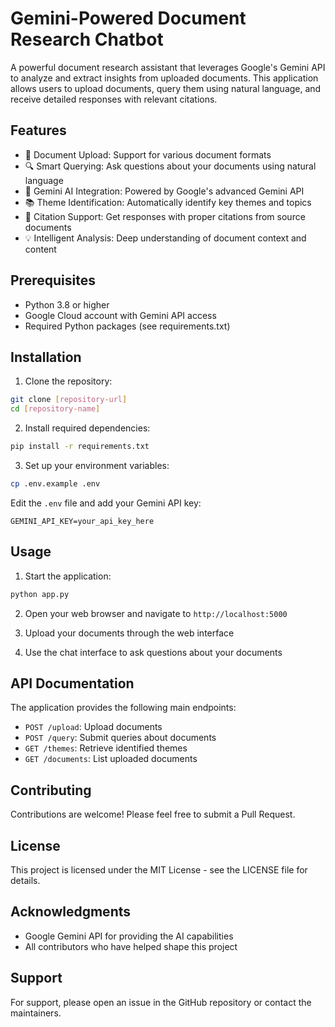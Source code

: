 # Gemini-Powered Document Research Chatbot

A powerful document research assistant that leverages Google's Gemini API to analyze and extract insights from uploaded documents. This application allows users to upload documents, query them using natural language, and receive detailed responses with relevant citations.

## Features

- 📄 Document Upload: Support for various document formats
- 🔍 Smart Querying: Ask questions about your documents using natural language
- 🤖 Gemini AI Integration: Powered by Google's advanced Gemini API
- 📚 Theme Identification: Automatically identify key themes and topics
- 📝 Citation Support: Get responses with proper citations from source documents
- 💡 Intelligent Analysis: Deep understanding of document context and content

## Prerequisites

- Python 3.8 or higher
- Google Cloud account with Gemini API access
- Required Python packages (see requirements.txt)

## Installation

1. Clone the repository:
```bash
git clone [repository-url]
cd [repository-name]
```

2. Install required dependencies:
```bash
pip install -r requirements.txt
```

3. Set up your environment variables:
```bash
cp .env.example .env
```
Edit the `.env` file and add your Gemini API key:
```
GEMINI_API_KEY=your_api_key_here
```

## Usage

1. Start the application:
```bash
python app.py
```

2. Open your web browser and navigate to `http://localhost:5000`

3. Upload your documents through the web interface

4. Use the chat interface to ask questions about your documents

## API Documentation

The application provides the following main endpoints:

- `POST /upload`: Upload documents
- `POST /query`: Submit queries about documents
- `GET /themes`: Retrieve identified themes
- `GET /documents`: List uploaded documents

## Contributing

Contributions are welcome! Please feel free to submit a Pull Request.

## License

This project is licensed under the MIT License - see the LICENSE file for details.

## Acknowledgments

- Google Gemini API for providing the AI capabilities
- All contributors who have helped shape this project

## Support

For support, please open an issue in the GitHub repository or contact the maintainers.